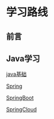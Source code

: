 # 学习路线

## 前言

## Java学习

[java基础](java-basics/)

[Spring](spring/)

[SpringBoot](spring-boot/)

[SpringCloud](spring-cloud/)

